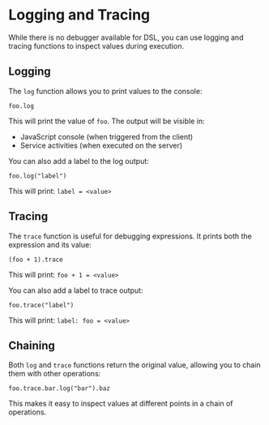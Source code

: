 # Logging and Tracing

While there is no debugger available for DSL, you can use logging and tracing functions to inspect values during execution.

## Logging

The `log` function allows you to print values to the console:

```dsl
foo.log
```

This will print the value of `foo`. The output will be visible in:
- JavaScript console (when triggered from the client)
- Service activities (when executed on the server)

You can also add a label to the log output:

```dsl
foo.log("label")
```

This will print: `label = <value>`

## Tracing

The `trace` function is useful for debugging expressions. It prints both the expression and its value:

```dsl
(foo + 1).trace
```

This will print: `foo + 1 = <value>`

You can also add a label to trace output:

```dsl
foo.trace("label")
```

This will print: `label: foo = <value>`

## Chaining

Both `log` and `trace` functions return the original value, allowing you to chain them with other operations:

```dsl
foo.trace.bar.log("bar").baz
```

This makes it easy to inspect values at different points in a chain of operations.